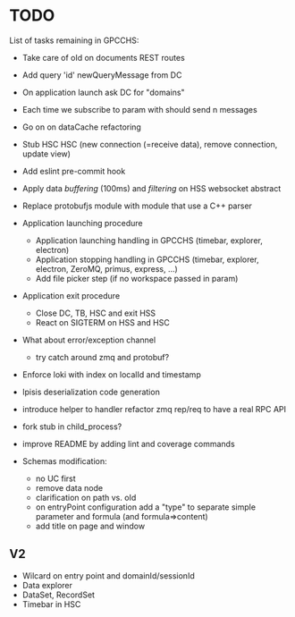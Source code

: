 # TODO

List of tasks remaining in GPCCHS:
* Take care of oId on documents REST routes
* Add query 'id' newQueryMessage from DC
* On application launch ask DC for "domains"
* Each time we subscribe to param with should send n messages
* Go on on dataCache refactoring
* Stub HSC HSC (new connection (=receive data), remove connection, update view)
* Add eslint pre-commit hook
* Apply data *buffering* (100ms) and *filtering* on HSS websocket abstract
* Replace protobufjs module with module that use a C++ parser

* Application launching procedure
  - Application launching handling in GPCCHS (timebar, explorer, electron)
  - Application stopping handling in GPCCHS (timebar, explorer, electron, ZeroMQ, primus, express, ...)
  - Add file picker step (if no workspace passed in param)
* Application exit procedure
  - Close DC, TB, HSC and exit HSS
  - React on SIGTERM on HSS and HSC
* What about error/exception channel
  - try catch around zmq and protobuf?
* Enforce loki with index on localId and timestamp
* lpisis deserialization code generation
* introduce helper to handler refactor zmq rep/req to have a real RPC API
* fork stub in child_process?
* improve README by adding lint and coverage commands
* Schemas modification:
  - no UC first
  - remove data node
  - clarification on path vs. oId
  - on entryPoint configuration add a "type" to separate simple parameter and formula (and formula=>content)
  - add title on page and window

## V2

* Wilcard on entry point and domainId/sessionId
* Data explorer
* DataSet, RecordSet
* Timebar in HSC